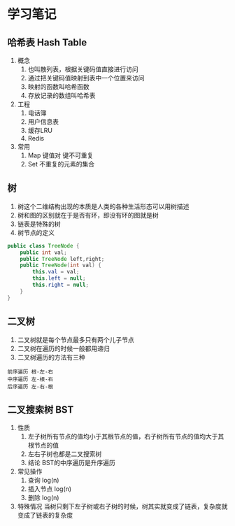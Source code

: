 # 学习笔记
## 哈希表 Hash Table
1. 概念
    1. 也叫散列表，根据关键码值直接进行访问
    2. 通过把关键码值映射到表中一个位置来访问
    3. 映射的函数叫哈希函数
    4. 存放记录的数组叫哈希表
2. 工程
    1. 电话簿
    2. 用户信息表
    3. 缓存LRU
    4. Redis
3. 常用
    1. Map 键值对 键不可重复
    2. Set 不重复的元素的集合
## 树
1. 树这个二维结构出现的本质是人类的各种生活形态可以用树描述
2. 树和图的区别就在于是否有环，即没有环的图就是树
3. 链表是特殊的树
4. 树节点的定义
```java
public class TreeNode {
    public int val;
    public TreeNode left,right;
    public TreeNode(int val) {
        this.val = val;
        this.left = null;
        this.right = null;
    }
}
```
## 二叉树
1. 二叉树就是每个节点最多只有两个儿子节点
2. 二叉树在遍历的时候一般都用递归
3. 二叉树遍历的方法有三种
```text
前序遍历 根-左-右
中序遍历 左-根-右
后序遍历 左-右-根
```
## 二叉搜索树 BST
1. 性质
    1. 左子树所有节点的值均小于其根节点的值，右子树所有节点的值均大于其根节点的值
    2. 左右子树也都是二叉搜索树
    3. 结论 BST的中序遍历是升序遍历
2. 常见操作
    1. 查询 log(n)
    2. 插入节点 log(n)
    3. 删除 log(n) 
3. 特殊情况
当树只剩下左子树或右子树的时候，树其实就变成了链表，复杂度就变成了链表的复杂度
